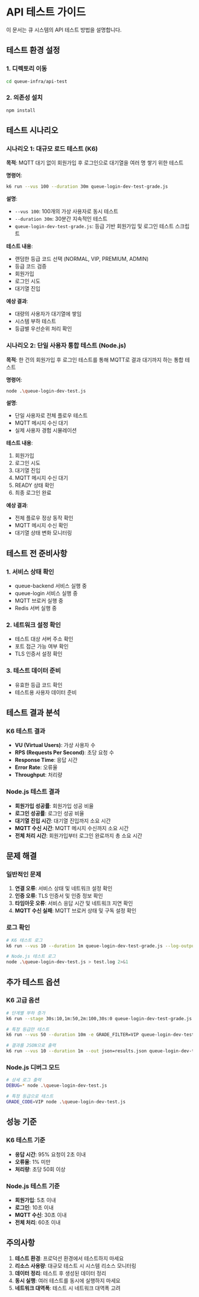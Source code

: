 # API 테스트 가이드

이 문서는 큐 시스템의 API 테스트 방법을 설명합니다.

## 테스트 환경 설정

### 1. 디렉토리 이동
```bash
cd queue-infra/api-test
```

### 2. 의존성 설치
```bash
npm install
```

## 테스트 시나리오

### 시나리오 1: 대규모 로드 테스트 (K6)

**목적**: MQTT 대기 없이 회원가입 후 로그인으로 대기열을 여러 명 쌓기 위한 테스트

**명령어**:
```bash
k6 run --vus 100 --duration 30m queue-login-dev-test-grade.js
```

**설명**:
- `--vus 100`: 100개의 가상 사용자로 동시 테스트
- `--duration 30m`: 30분간 지속적인 테스트
- `queue-login-dev-test-grade.js`: 등급 기반 회원가입 및 로그인 테스트 스크립트

**테스트 내용**:
- 랜덤한 등급 코드 선택 (NORMAL, VIP, PREMIUM, ADMIN)
- 등급 코드 검증
- 회원가입
- 로그인 시도
- 대기열 진입

**예상 결과**:
- 대량의 사용자가 대기열에 쌓임
- 시스템 부하 테스트
- 등급별 우선순위 처리 확인

### 시나리오 2: 단일 사용자 통합 테스트 (Node.js)

**목적**: 한 건의 회원가입 후 로그인 테스트를 통해 MQTT로 결과 대기까지 하는 통합 테스트

**명령어**:
```bash
node .\queue-login-dev-test.js
```

**설명**:
- 단일 사용자로 전체 플로우 테스트
- MQTT 메시지 수신 대기
- 실제 사용자 경험 시뮬레이션

**테스트 내용**:
1. 회원가입
2. 로그인 시도
3. 대기열 진입
4. MQTT 메시지 수신 대기
5. READY 상태 확인
6. 최종 로그인 완료

**예상 결과**:
- 전체 플로우 정상 동작 확인
- MQTT 메시지 수신 확인
- 대기열 상태 변화 모니터링

## 테스트 전 준비사항

### 1. 서비스 상태 확인
- queue-backend 서비스 실행 중
- queue-login 서비스 실행 중
- MQTT 브로커 실행 중
- Redis 서버 실행 중

### 2. 네트워크 설정 확인
- 테스트 대상 서버 주소 확인
- 포트 접근 가능 여부 확인
- TLS 인증서 설정 확인

### 3. 테스트 데이터 준비
- 유효한 등급 코드 확인
- 테스트용 사용자 데이터 준비

## 테스트 결과 분석

### K6 테스트 결과
- **VU (Virtual Users)**: 가상 사용자 수
- **RPS (Requests Per Second)**: 초당 요청 수
- **Response Time**: 응답 시간
- **Error Rate**: 오류율
- **Throughput**: 처리량

### Node.js 테스트 결과
- **회원가입 성공률**: 회원가입 성공 비율
- **로그인 성공률**: 로그인 성공 비율
- **대기열 진입 시간**: 대기열 진입까지 소요 시간
- **MQTT 수신 시간**: MQTT 메시지 수신까지 소요 시간
- **전체 처리 시간**: 회원가입부터 로그인 완료까지 총 소요 시간

## 문제 해결

### 일반적인 문제
1. **연결 오류**: 서비스 상태 및 네트워크 설정 확인
2. **인증 오류**: TLS 인증서 및 인증 정보 확인
3. **타임아웃 오류**: 서비스 응답 시간 및 네트워크 지연 확인
4. **MQTT 수신 실패**: MQTT 브로커 상태 및 구독 설정 확인

### 로그 확인
```bash
# K6 테스트 로그
k6 run --vus 10 --duration 1m queue-login-dev-test-grade.js --log-output=file=test.log

# Node.js 테스트 로그
node .\queue-login-dev-test.js > test.log 2>&1
```

## 추가 테스트 옵션

### K6 고급 옵션
```bash
# 단계별 부하 증가
k6 run --stage 30s:10,1m:50,2m:100,30s:0 queue-login-dev-test-grade.js

# 특정 등급만 테스트
k6 run --vus 50 --duration 10m -e GRADE_FILTER=VIP queue-login-dev-test-grade.js

# 결과를 JSON으로 출력
k6 run --vus 10 --duration 1m --out json=results.json queue-login-dev-test-grade.js
```

### Node.js 디버그 모드
```bash
# 상세 로그 출력
DEBUG=* node .\queue-login-dev-test.js

# 특정 등급으로 테스트
GRADE_CODE=VIP node .\queue-login-dev-test.js
```

## 성능 기준

### K6 테스트 기준
- **응답 시간**: 95% 요청이 2초 이내
- **오류율**: 1% 미만
- **처리량**: 초당 50회 이상

### Node.js 테스트 기준
- **회원가입**: 5초 이내
- **로그인**: 10초 이내
- **MQTT 수신**: 30초 이내
- **전체 처리**: 60초 이내

## 주의사항

1. **테스트 환경**: 프로덕션 환경에서 테스트하지 마세요
2. **리소스 사용량**: 대규모 테스트 시 시스템 리소스 모니터링
3. **데이터 정리**: 테스트 후 생성된 데이터 정리
4. **동시 실행**: 여러 테스트를 동시에 실행하지 마세요
5. **네트워크 대역폭**: 테스트 시 네트워크 대역폭 고려
